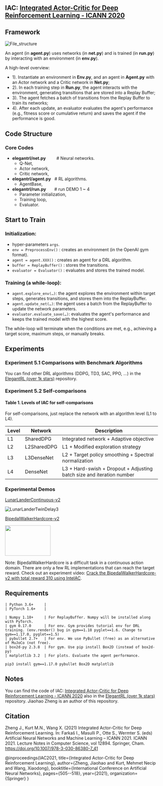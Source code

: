 ## IAC: [Integrated Actor-Critic for Deep Reinforcement Learning - ICANN 2020](https://www.springerprofessional.de/en/integrated-actor-critic-for-deep-reinforcement-learning/19652718)

## Framework
![File_structure](https://github.com/Yonv1943/ElegantRL/blob/master/figs/File_structure.png)

An agent (in **agent.py**) uses networks (in **net.py**) and is trained (in **run.py**) by interacting with an environment (in **env.py**).
   
A high-level overview:
+ 1). Instantiate an environment in **Env.py**, and an agent in **Agent.py** with an Actor network and a Critic network in **Net.py**; 
+ 2). In each training step in **Run.py**, the agent interacts with the environment, generating transitions that are stored into a Replay Buffer; 
+ 3). The agent fetches a batch of transitions from the Replay Buffer to train its networks; 
+ 4). After each update, an evaluator evaluates the agent's performance (e.g., fitness score or cumulative return) and saves the agent if the performance is good.

## Code Structure
### Core Codes
+ **elegantrl/net.py**    &nbsp;&nbsp;&nbsp;&nbsp;&nbsp;&nbsp;&nbsp; # Neural networks.
   + Q-Net,
   + Actor network,
   + Critic network, 
+ **elegantrl/agent.py**  &nbsp;&nbsp;# RL algorithms. 
   + AgentBase, 
+ **elegantrl/run.py**    &nbsp;&nbsp;&nbsp;&nbsp;&nbsp;&nbsp;# run DEMO 1 ~ 4
   + Parameter initialization,
   + Training loop,
   + Evaluator.


## Start to Train

### Initialization:
+ hyper-parameters `args`.
+ `env = PreprocessEnv()` : creates an environment (in the OpenAI gym format).
+ `agent = agent.XXX()` : creates an agent for a DRL algorithm.
+ `buffer = ReplayBuffer()` : stores the transitions.
+ `evaluator = Evaluator()` : evaluates and stores the trained model.

### Training (a while-loop):
+ `agent.explore_env(…)`: the agent explores the environment within target steps, generates transitions, and stores them into the ReplayBuffer.
+ `agent.update_net(…)`: the agent uses a batch from the ReplayBuffer to update the network parameters.
+ `evaluator.evaluate_save(…)`: evaluates the agent's performance and keeps the trained model with the highest score.

The while-loop will terminate when the conditions are met, e.g., achieving a target score, maximum steps, or manually breaks.

## Experiments

### Experiment 5.1 Comparisons with Benchmark Algorithms
 
You can find other DRL algorithms (DDPG, TD3, SAC, PPO, ...) in the [ElegantRL (over 1k stars)](https://github.com/AI4Finance-Foundation/ElegantRL) repository. 

### Experiment 5.2 Self-comparisons

#### Table 1. Levels of IAC for self-comparisons

For self-comparisons, just replace the network with an algorithm level (L1 to L4).

| Level    |  Network| Description |
| -- | ----------- | ----------------------------------------------------------------------|
| L1 | SharedDPG   | Integrated network + Adaptive objective                               |
| L2 | L2SharedDPG | L1 + Modified exploration strategy                                    |
| L3 | L3DenseNet  | L2 + Target policy smoothing + Spectral normalization                 |
| L4 | DenseNet    | L3 + Hard-swish + Dropout + Adjusting batch size and iteration number |


### Experimental Demos 

[LunarLanderContinuous-v2](https://gym.openai.com/envs/LunarLanderContinuous-v2/)

![LunarLanderTwinDelay3](https://github.com/Yonv1943/ElegantRL/blob/master/figs/LunarLanderTwinDelay3.gif)

[BipedalWalkerHardcore-v2](https://gym.openai.com/envs/BipedalWalkerHardcore-v2/)

<img src="https://github.com/Yonv1943/ElegantRL/blob/master/figs/BipedalWalkerHardcore-v2-total-668kb.gif" width="150" height="100"/>

Note: BipedalWalkerHardcore is a difficult task in a continuous action domain. There are only a few RL implementations that can reach the target reward. Check out an experiment video: [Crack the BipedalWalkerHardcore-v2 with total reward 310 using IntelAC](https://www.bilibili.com/video/BV1wi4y187tC).

## Requirements


    | Python 3.6+     |           
    | PyTorch 1.6+    |    

    | Numpy 1.18+     | For ReplayBuffer. Numpy will be installed along with PyTorch.
    | gym 0.17.0      | For env. Gym provides tutorial env for DRL training. (env.render() bug in gym==1.18 pyglet==1.6. Change to gym==1.17.0, pyglet==1.5)
    | pybullet 2.7+   | For env. We use PyBullet (free) as an alternative of MuJoCo (not free).
    | box2d-py 2.3.8  | For gym. Use pip install Box2D (instead of box2d-py)
    | matplotlib 3.2  | For plots. Evaluate the agent performance.
    
    pip3 install gym==1.17.0 pybullet Box2D matplotlib
    

## Notes

You can find the code of IAC: [Integrated Actor-Critic for Deep Reinforcement Learning - ICANN 2020](https://www.springerprofessional.de/en/integrated-actor-critic-for-deep-reinforcement-learning/19652718) also in the [ElegantRL (over 1k stars)](https://github.com/AI4Finance-Foundation/ElegantRL) repository. Jiaohao Zheng is an author of this repository.

## Citation

Zheng J., Kurt M.N., Wang X. (2021) Integrated Actor-Critic for Deep Reinforcement Learning. In: Farkaš I., Masulli P., Otte S., Wermter S. (eds) Artificial Neural Networks and Machine Learning – ICANN 2021. ICANN 2021. Lecture Notes in Computer Science, vol 12894. Springer, Cham. https://doi.org/10.1007/978-3-030-86380-7_41

@inproceedings{IAC2021, 
  title={Integrated Actor-Critic for Deep Reinforcement Learning},
  author={Zheng, Jiaohao and Kurt, Mehmet Necip and Wang, Xiaodong},
  booktitle={International Conference on Artificial Neural Networks},
  pages={505--518},
  year={2021},
  organization={Springer}
}
